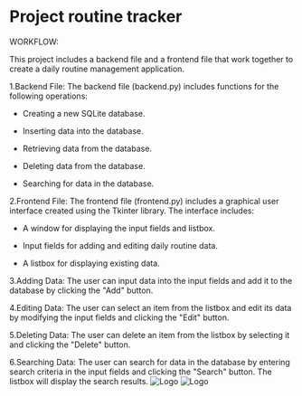 
# Project routine tracker

WORKFLOW:

This project includes a backend file and a frontend file that work together to create a daily routine management application.

1.Backend File:
The backend file (backend.py) includes functions for the following operations:

- Creating a new SQLite database.

- Inserting data into the database.

- Retrieving data from the database.

- Deleting data from the database.

- Searching for data in the database.

2.Frontend File:
The frontend file (frontend.py) includes a graphical user interface created using the Tkinter library. The interface includes:

- A window for displaying the input fields and listbox.

- Input fields for adding and editing daily routine data.

- A listbox for displaying existing data.

3.Adding Data:
The user can input data into the input fields and add it to the database by clicking the "Add" button.

4.Editing Data:
The user can select an item from the listbox and edit its data by modifying the input fields and clicking the "Edit" button.

5.Deleting Data:
The user can delete an item from the listbox by selecting it and clicking the "Delete" button.

6.Searching Data:
The user can search for data in the database by entering search criteria in the input fields and clicking the "Search" button. The listbox will display the search results.
![Logo](https://upload.wikimedia.org/wikipedia/commons/thumb/3/38/SQLite370.svg/382px-SQLite370.svg.png?20140602232932)
![Logo](https://upload.wikimedia.org/wikipedia/commons/thumb/c/c3/Python-logo-notext.svg/115px-Python-logo-notext.svg.png?20220821155029)


